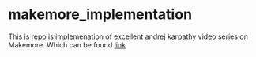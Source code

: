 # makemore_implementation

This is repo is implemenation of excellent andrej karpathy video series on Makemore. Which can be found [link](https://www.youtube.com/watch?v=PaCmpygFfXo&list=PLAqhIrjkxbuWI23v9cThsA9GvCAUhRvKZ&index=2)

